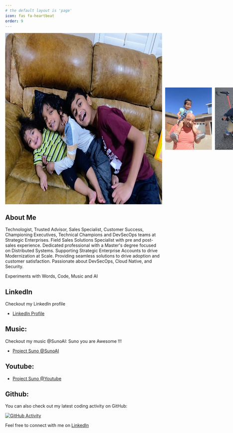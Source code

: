 ```yaml
---
# the default layout is 'page'
icon: fas fa-heartbeat
order: 9
---
```

<!-- 
> Add Markdown syntax content to file `_tabs/about.md`{: .filepath } and it will show up on this page.
{: .prompt-tip } -->


<div style="display: flex; flex-direction: row; align-items: center;">
  <img src="static/life.jpg" alt="life" width="550" height="550">
  <img src="static/kala.jpg" alt="kala" width="300" height="200" style="margin-left: 10px; margin-right: 10px;">
  <img src="static/vidur.png" alt="vidur" width="300" height="200">
  <img src="static/vidurgrill.png" alt="vidur" width="300" height="200">
  <img src="static/sandeshv.png" alt="sandesh" width="300" height="200">
</div>

## About Me

Technologist, Trusted Advisor, Sales Specialist, Customer Success, Championing Executives, Technical Champions and DevSecOps teams at Strategic Enterprises. Field Sales Solutions Specialist with pre and post-sales experience. Dedicated professional with a Master's degree focused on Distributed Systems. Supporting Strategic Enterprise Accounts to drive Modernization at Scale. Providing seamless solutions to drive adoption and customer satisfaction. Passionate about DevSecOps, Cloud Native, and Security. 

Experiments with Words, Code, Music and AI 

## LinkedIn 
Checkout my LinkedIn profile
- [LinkedIn Profile](https://www.linkedin.com/in/arul-vannala-tanzu/) 

## Music:
Checkout my music @SunoAI: Suno you are Awesome !!!
- [Project Suno @SunoAI](https://suno.com/@projectsuno)

## Youtube:
- [Project Suno @Youtube](https://youtube.com/@projectsuno?si=RP_J0neW-kF5owKT) 

## Github:
You can also check out my latest coding activity on GitHub:

[![GitHub Activity](https://github-readme-activity-graph.vercel.app/graph?username=cfkubo&theme=github-dark&bg_color=151515&hide_border=true&line=fff&point=fff&area=true)](https://github.com/cfkubo)

Feel free to connect with me on [LinkedIn](https://www.linkedin.com/in/arul-vannala-tanzu/) 
<!-- ![alt text](static/kala.jpg) -->

<script data-goatcounter="https://arulwebsite.goatcounter.com/count"
        async src="//gc.zgo.at/count.js"></script>


<script>
    // Append to the <body>; can use a CSS selector to append somewhere else.
    window.goatcounter.visit_count({append: 'body'})
</script>
